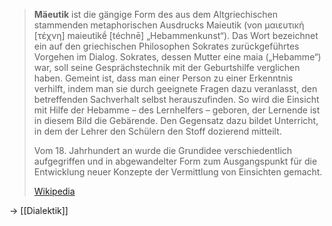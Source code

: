> **Mäeutik** ist die gängige Form des aus dem Altgriechischen stammenden metaphorischen Ausdrucks Maieutik (von μαιευτική [τέχνη] maieutikḗ [téchnē] „Hebammenkunst“). Das Wort bezeichnet ein auf den griechischen Philosophen Sokrates zurückgeführtes Vorgehen im Dialog. Sokrates, dessen Mutter eine maia („Hebamme“) war, soll seine Gesprächstechnik mit der Geburtshilfe verglichen haben. Gemeint ist, dass man einer Person zu einer Erkenntnis verhilft, indem man sie durch geeignete Fragen dazu veranlasst, den betreffenden Sachverhalt selbst herauszufinden. So wird die Einsicht mit Hilfe der Hebamme – des Lernhelfers – geboren, der Lernende ist in diesem Bild die Gebärende. Den Gegensatz dazu bildet Unterricht, in dem der Lehrer den Schülern den Stoff dozierend mitteilt.
>
> Vom 18. Jahrhundert an wurde die Grundidee verschiedentlich aufgegriffen und in abgewandelter Form zum Ausgangspunkt für die Entwicklung neuer Konzepte der Vermittlung von Einsichten gemacht.
>
> [Wikipedia](https://de.wikipedia.org/wiki/M%C3%A4eutik)

-> [[Dialektik]]